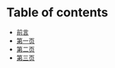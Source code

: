 # Table of contents

* [前言](README.md)
* [第一页](firstpage.md)
* [第二页](secondpage.md)
* [第三页](thridpage.md)

